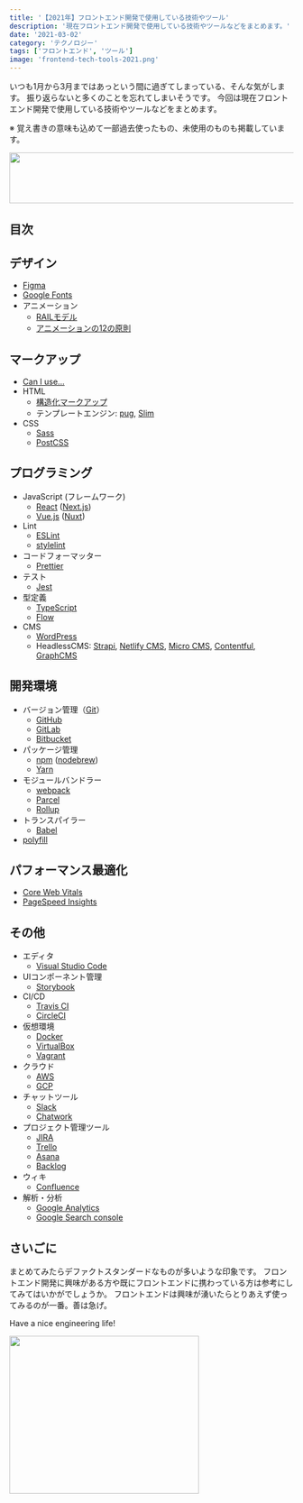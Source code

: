 ```yaml
---
title: '【2021年】フロントエンド開発で使用している技術やツール'
description: '現在フロントエンド開発で使用している技術やツールなどをまとめます。'
date: '2021-03-02'
category: 'テクノロジー'
tags: ['フロントエンド', 'ツール']
image: 'frontend-tech-tools-2021.png'
---
```


いつも1月から3月まではあっという間に過ぎてしまっている、そんな気がします。
振り返らないと多くのことを忘れてしまいそうです。
今回は現在フロントエンド開発で使用している技術やツールなどをまとめます。

※ 覚え書きの意味も込めて一部過去使ったもの、未使用のものも掲載しています。

<a href="https://px.a8.net/svt/ejp?a8mat=3HBV06+30YCHE+4LXM+NUES1" rel="nofollow">
<img border="0" width="728" height="90" alt="" src="https://www21.a8.net/svt/bgt?aid=210505398183&wid=001&eno=01&mid=s00000021505004005000&mc=1"></a>
<img border="0" width="1" height="1" src="https://www13.a8.net/0.gif?a8mat=3HBV06+30YCHE+4LXM+NUES1" alt="">

## 目次


## デザイン
- [Figma](https://www.figma.com/)
- [Google Fonts](https://googlefonts.github.io/japanese/)
- アニメーション
  - [RAILモデル](https://web.dev/rail/)
  - [アニメーションの12の原則](http://www.alanbecker.net/12principles/)

## マークアップ
- [Can I use...](https://caniuse.com/)
- HTML
  - [構造化マークアップ](https://developers.google.com/search/docs/guides/intro-structured-data?hl=ja)
  - テンプレートエンジン: [pug](https://pugjs.org/api/getting-started.html), [Slim](http://slim-lang.com/)
- CSS
  - [Sass](https://sass-lang.com/)
  - [PostCSS](https://postcss.org/)

## プログラミング
- JavaScript (フレームワーク)
  - [React](https://ja.reactjs.org/) ([Next.js](https://nextjs.org/))
  - [Vue.js](https://jp.vuejs.org/index.html) ([Nuxt](https://ja.nuxtjs.org/))
- Lint
  - [ESLint](https://eslint.org/)
  - [stylelint](https://stylelint.io/)
- コードフォーマッター
  - [Prettier](https://prettier.io/)
- テスト
  - [Jest](https://jestjs.io/ja/)
- 型定義
  - [TypeScript](https://www.typescriptlang.org/)
  - [Flow](https://flow.org/)
- CMS
  - [WordPress](https://ja.wordpress.org/)
  - HeadlessCMS: [Strapi](https://strapi.io/), [Netlify CMS](https://www.netlifycms.org/), [Micro CMS](https://microcms.io/), [Contentful](https://www.contentful.com/), [GraphCMS](https://graphcms.com/)

## 開発環境
- バージョン管理（[Git](https://git-scm.com/)）
  - [GitHub](https://github.co.jp/)
  - [GitLab](https://about.gitlab.com/)
  - [Bitbucket](https://bitbucket.org/)
- パッケージ管理
  - [npm](https://www.npmjs.com/)  ([nodebrew](https://github.com/hokaccha/nodebrew))
  - [Yarn](https://yarnpkg.com/)
- モジュールバンドラー
  - [webpack](https://webpack.js.org/)
  - [Parcel](https://ja.parceljs.org/)
  - [Rollup](https://rollupjs.org/guide/en/)
- トランスパイラー
  - [Babel](https://babeljs.io/)
- [polyfill](https://developer.mozilla.org/ja/docs/Glossary/Polyfill)

## パフォーマンス最適化
- [Core Web Vitals](https://developers-jp.googleblog.com/2020/05/web-vitals.html)
- [PageSpeed Insights](https://developers.google.com/speed/pagespeed/insights/?hl=ja)

## その他
- エディタ
  - [Visual Studio Code](https://azure.microsoft.com/ja-jp/products/visual-studio-code/)
- UIコンポーネント管理
  - [Storybook](https://storybook.js.org/)
- CI/CD
  - [Travis CI](https://travis-ci.com/)
  - [CircleCI](https://circleci.com/ja/)
- 仮想環境
  - [Docker](https://www.docker.com/)
  - [VirtualBox](https://www.virtualbox.org/)
  - [Vagrant](https://www.vagrantup.com/)
- クラウド
  - [AWS](https://aws.amazon.com/jp/)
  - [GCP](https://cloud.google.com/gcp/)
- チャットツール
  - [Slack](https://slack.com/intl/ja-jp/)
  - [Chatwork](https://go.chatwork.com/ja/)
- プロジェクト管理ツール
  - [JIRA](https://www.atlassian.com/ja/software/jira)
  - [Trello](https://trello.com/ja)
  - [Asana](https://asana.com/ja)
  - [Backlog](https://backlog.com/ja/)
- ウィキ
  - [Confluence](https://www.atlassian.com/ja/software/confluence)
- 解析・分析
  - [Google Analytics](https://analytics.google.com/analytics/web/)
  - [Google Search console](https://search.google.com/search-console/about?hl=ja)

## さいごに
まとめてみたらデファクトスタンダードなものが多いような印象です。
フロントエンド開発に興味がある方や既にフロントエンドに携わっている方は参考にしてみてはいかがでしょうか。
フロントエンドは興味が湧いたらとりあえず使ってみるのが一番。善は急げ。

Have a nice engineering life!

<a href="https://px.a8.net/svt/ejp?a8mat=3HBV06+30YCHE+4LXM+O1WU9" rel="nofollow">
<img border="0" width="336" height="280" alt="" src="https://www23.a8.net/svt/bgt?aid=210505398183&wid=001&eno=01&mid=s00000021505004040000&mc=1"></a>
<img border="0" width="1" height="1" src="https://www17.a8.net/0.gif?a8mat=3HBV06+30YCHE+4LXM+O1WU9" alt="">